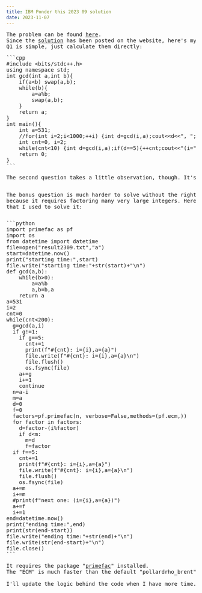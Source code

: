 ```yaml
---
title: IBM Ponder this 2023 09 solution
date: 2023-11-07
---
```

<link rel="stylesheet" href="/Yi-blog/css/styles.css">
<script src='https://cdnjs.cloudflare.com/ajax/libs/jquery/3.1.1/jquery.min.js' type='text/javascript'/>
<script src='https://cdnjs.cloudflare.com/ajax/libs/highlight.js/9.9.0/highlight.min.js' type='text/javascript'/>
<script src='https://cdnjs.cloudflare.com/ajax/libs/showdown/1.6.2/showdown.min.js' type='text/javascript'/>
<link href='https://cdnjs.cloudflare.com/ajax/libs/highlight.js/9.9.0/styles/default.min.css' id='markdown' rel='stylesheet'/>  
<script>
    function loadScript(src){
      return new Promise(function(resolve, reject){
        let script = document.createElement('script');
        script.src = src;
        script.onload = () => resolve(script);
        script.onerror = () => reject(new Error(`Script load error for ${src}`));
        document.head.append(script);
      });
    }
    loadScript("https://yjian012.github.io/Yi-blog/js/markdown-highlight-in-blogger.js").then(script=>loadScript("https://yjian012.github.io/Yi-blog/js/scripts.js"));
  //https://mxp22.surge.sh/markdown-highlight-in-blogger.js
</script>
<pre>
The problem can be found <a href="https://research.ibm.com/haifa/ponderthis/challenges/September2023.html">here</a>.
Since the <a href="https://research.ibm.com/haifa/ponderthis/solutions/September2023.html">solution</a> has been posted on the website, here's my solution:
Q1 is simple, just calculate them directly:
</pre>
<pre class="markdown">
```cpp
#include &lt;bits/stdc++.h>
using namespace std;
int gcd(int a,int b){
    if(a&lt;b) swap(a,b);
    while(b){
        a=a%b;
        swap(a,b);
    }
    return a;
}
int main(){
    int a=531;
    //for(int i=2;i&lt;1000;++i) {int d=gcd(i,a);cout&lt;&lt;d&lt;&lt;", ";a=a+d;}
    int cnt=0, i=2;
    while(cnt&lt;10) {int d=gcd(i,a);if(d==5){++cnt;cout&lt;&lt;"(i="&lt;&lt;i&lt;&lt;",a="&lt;&lt;a&lt;&lt;"),";} a=a+d;i++;}
    return 0;
}
```
</pre>
<pre>
The second question takes a little observation, though. It's easy to see that the result must be an odd number. 9 and 15 don't work from reasoning, and 21 works. Working backwards, it's not hard to find that when $a_1=801$, $d_{21}=21$. (Somehow the solution page omitted the answer to this question. Probably overlooked.)

The bonus question is much harder to solve without the right tools, because it requires factoring many very large integers. Here's the code that I used to solve it:
</pre>
<pre class="markdown">
```python
import primefac as pf
import os
from datetime import datetime
file=open("result2309.txt","a")
start=datetime.now()
print("starting time:",start)
file.write("starting time:"+str(start)+"\n")
def gcd(a,b):
    while(b>0):
        a=a%b
        a,b=b,a
    return a
a=531
i=2
cnt=0
while(cnt&lt;200):
  g=gcd(a,i)
  if g!=1:
    if g==5:
      cnt+=1
      print(f"#{cnt}: i={i},a={a}")
      file.write(f"#{cnt}: i={i},a={a}\n")
      file.flush()
      os.fsync(file)
    a+=g
    i+=1
    continue
  n=a-i
  m=a
  d=0
  f=0
  factors=pf.primefac(n, verbose=False,methods=(pf.ecm,))
  for factor in factors:
    d=factor-(i%factor)
    if d&lt;m:
      m=d
      f=factor
  if f==5:
    cnt+=1
    print(f"#{cnt}: i={i},a={a}")
    file.write(f"#{cnt}: i={i},a={a}\n")
    file.flush()
    os.fsync(file)
  a+=m
  i+=m
  #print(f"next one: (i={i},a={a})")
  a+=f
  i+=1
end=datetime.now()
print("ending time:",end)
print(str(end-start))
file.write("ending time:"+str(end)+"\n")
file.write(str(end-start)+"\n")
file.close()
```
</pre>
<pre>
It requires the package "<a href="https://pypi.org/project/primefac/">primefac</a>" installed.
The "ECM" is much faster than the default "pollardrho_brent" method for extremely large numbers. The default method took around 10 hours, while the ECM took about 17 minutes.

I'll update the logic behind the code when I have more time... Or you may find the paper linked on their <a href="https://research.ibm.com/haifa/ponderthis/solutions/September2023.html">solution page</a> helpful.
</pre>